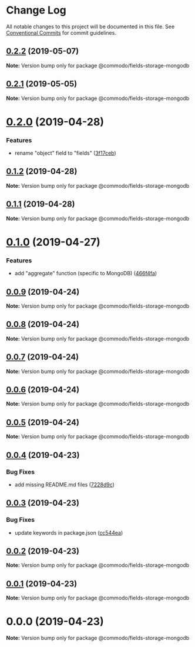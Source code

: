 # Change Log

All notable changes to this project will be documented in this file.
See [Conventional Commits](https://conventionalcommits.org) for commit guidelines.

## [0.2.2](https://github.com/webiny/commodo/compare/@commodo/fields-storage-mongodb@0.2.1...@commodo/fields-storage-mongodb@0.2.2) (2019-05-07)

**Note:** Version bump only for package @commodo/fields-storage-mongodb





## [0.2.1](https://github.com/webiny/commodo/compare/@commodo/fields-storage-mongodb@0.2.0...@commodo/fields-storage-mongodb@0.2.1) (2019-05-05)

**Note:** Version bump only for package @commodo/fields-storage-mongodb





# [0.2.0](https://github.com/webiny/commodo/compare/@commodo/fields-storage-mongodb@0.1.2...@commodo/fields-storage-mongodb@0.2.0) (2019-04-28)


### Features

* rename "object" field to "fields" ([3f17ceb](https://github.com/webiny/commodo/commit/3f17ceb))





## [0.1.2](https://github.com/webiny/commodo/compare/@commodo/fields-storage-mongodb@0.1.1...@commodo/fields-storage-mongodb@0.1.2) (2019-04-28)

**Note:** Version bump only for package @commodo/fields-storage-mongodb





## [0.1.1](https://github.com/webiny/commodo/compare/@commodo/fields-storage-mongodb@0.1.0...@commodo/fields-storage-mongodb@0.1.1) (2019-04-28)

**Note:** Version bump only for package @commodo/fields-storage-mongodb





# [0.1.0](https://github.com/webiny/commodo/compare/@commodo/fields-storage-mongodb@0.0.9...@commodo/fields-storage-mongodb@0.1.0) (2019-04-27)


### Features

* add "aggregate" function (specific to MongoDB) ([466f4fa](https://github.com/webiny/commodo/commit/466f4fa))





## [0.0.9](https://github.com/webiny/commodo/compare/@commodo/fields-storage-mongodb@0.0.8...@commodo/fields-storage-mongodb@0.0.9) (2019-04-24)

**Note:** Version bump only for package @commodo/fields-storage-mongodb





## [0.0.8](https://github.com/webiny/commodo/compare/@commodo/fields-storage-mongodb@0.0.7...@commodo/fields-storage-mongodb@0.0.8) (2019-04-24)

**Note:** Version bump only for package @commodo/fields-storage-mongodb





## [0.0.7](https://github.com/webiny/commodo/compare/@commodo/fields-storage-mongodb@0.0.6...@commodo/fields-storage-mongodb@0.0.7) (2019-04-24)

**Note:** Version bump only for package @commodo/fields-storage-mongodb





## [0.0.6](https://github.com/webiny/commodo/compare/@commodo/fields-storage-mongodb@0.0.5...@commodo/fields-storage-mongodb@0.0.6) (2019-04-24)

**Note:** Version bump only for package @commodo/fields-storage-mongodb





## [0.0.5](https://github.com/webiny/commodo/compare/@commodo/fields-storage-mongodb@0.0.4...@commodo/fields-storage-mongodb@0.0.5) (2019-04-24)

**Note:** Version bump only for package @commodo/fields-storage-mongodb





## [0.0.4](https://github.com/webiny/commodo/compare/@commodo/fields-storage-mongodb@0.0.3...@commodo/fields-storage-mongodb@0.0.4) (2019-04-23)


### Bug Fixes

* add missing README.md files ([7228d9c](https://github.com/webiny/commodo/commit/7228d9c))





## [0.0.3](https://github.com/webiny/commodo/compare/@commodo/fields-storage-mongodb@0.0.2...@commodo/fields-storage-mongodb@0.0.3) (2019-04-23)


### Bug Fixes

* update keywords in package.json ([cc544ea](https://github.com/webiny/commodo/commit/cc544ea))





## [0.0.2](https://github.com/webiny/commodo/compare/@commodo/fields-storage-mongodb@0.0.1...@commodo/fields-storage-mongodb@0.0.2) (2019-04-23)

**Note:** Version bump only for package @commodo/fields-storage-mongodb





## [0.0.1](https://github.com/webiny/commodo/compare/@commodo/fields-storage-mongodb@0.0.0...@commodo/fields-storage-mongodb@0.0.1) (2019-04-23)

**Note:** Version bump only for package @commodo/fields-storage-mongodb





# 0.0.0 (2019-04-23)

**Note:** Version bump only for package @commodo/fields-storage-mongodb
